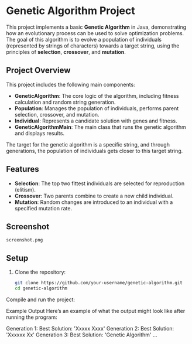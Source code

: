 # Genetic Algorithm Project

This project implements a basic **Genetic Algorithm** in Java, demonstrating how an evolutionary process can be used to solve optimization problems. The goal of this algorithm is to evolve a population of individuals (represented by strings of characters) towards a target string, using the principles of **selection**, **crossover**, and **mutation**.

## Project Overview

This project includes the following main components:
- **GeneticAlgorithm**: The core logic of the algorithm, including fitness calculation and random string generation.
- **Population**: Manages the population of individuals, performs parent selection, crossover, and mutation.
- **Individual**: Represents a candidate solution with genes and fitness.
- **GeneticAlgorithmMain**: The main class that runs the genetic algorithm and displays results.

The target for the genetic algorithm is a specific string, and through generations, the population of individuals gets closer to this target string.

## Features

- **Selection**: The top two fittest individuals are selected for reproduction (elitism).
- **Crossover**: Two parents combine to create a new child individual.
- **Mutation**: Random changes are introduced to an individual with a specified mutation rate.

## Screenshot
`screenshot.png`

## Setup

1. Clone the repository:
   ```bash
   git clone https://github.com/your-username/genetic-algorithm.git
   cd genetic-algorithm
Compile and run the project:


Example Output
Here’s an example of what the output might look like after running the program:

Generation 1: Best Solution: 'Xxxxx Xxxx'
Generation 2: Best Solution: 'Xxxxxx Xx'
Generation 3: Best Solution: 'Genetic Algorithm'
...